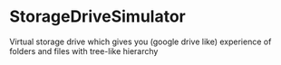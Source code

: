 # StorageDriveSimulator
Virtual storage drive which gives you (google drive like) experience of folders and files with tree-like hierarchy
